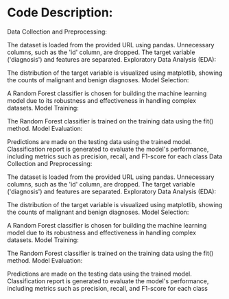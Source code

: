# Code Description:
Data Collection and Preprocessing:

The dataset is loaded from the provided URL using pandas.
Unnecessary columns, such as the 'id' column, are dropped.
The target variable ('diagnosis') and features are separated.
Exploratory Data Analysis (EDA):

The distribution of the target variable is visualized using matplotlib, showing the counts of malignant and benign diagnoses.
Model Selection:

A Random Forest classifier is chosen for building the machine learning model due to its robustness and effectiveness in handling complex datasets.
Model Training:

The Random Forest classifier is trained on the training data using the fit() method.
Model Evaluation:

Predictions are made on the testing data using the trained model.
Classification report is generated to evaluate the model's performance, including metrics such as precision, recall, and F1-score for each class
Data Collection and Preprocessing:

The dataset is loaded from the provided URL using pandas.
Unnecessary columns, such as the 'id' column, are dropped.
The target variable ('diagnosis') and features are separated.
Exploratory Data Analysis (EDA):

The distribution of the target variable is visualized using matplotlib, showing the counts of malignant and benign diagnoses.
Model Selection:

A Random Forest classifier is chosen for building the machine learning model due to its robustness and effectiveness in handling complex datasets.
Model Training:

The Random Forest classifier is trained on the training data using the fit() method.
Model Evaluation:

Predictions are made on the testing data using the trained model.
Classification report is generated to evaluate the model's performance, including metrics such as precision, recall, and F1-score for each class
